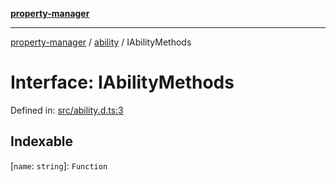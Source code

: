 [**property-manager**](../../README.md)

***

[property-manager](../../modules.md) / [ability](../README.md) / IAbilityMethods

# Interface: IAbilityMethods

Defined in: [src/ability.d.ts:3](https://github.com/snowyu/property-manager.js/blob/2b37d0c5958df603b1f7a346809647025321a3c0/src/ability.d.ts#L3)

## Indexable

\[`name`: `string`\]: `Function`
